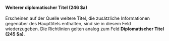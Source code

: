 #### Weiterer diplomatischer Titel (246 $a)

Erscheinen auf der Quelle weitere Titel, die zusätzliche Informationen gegenüber des Haupttitels enthalten, sind sie in diesem Feld wiederzugeben. Die Richtlinien gelten analog zum Feld **Diplomatischer Titel (245 $a)**.